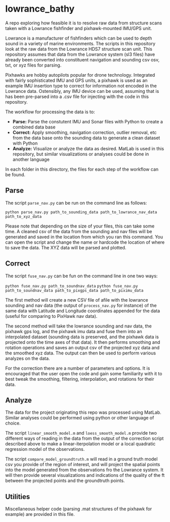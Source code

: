 # lowrance_bathy
A repo exploring how feasible it is to resolve raw data from structure scans taken with a Lowrance fishfinder and pixhawk-mounted IMU/GPS unit. 

Lowrance is a manufacturer of fishfinders which can be used to depth sound in a variety of marine environments. The scripts in this repository look at the raw data from the Lowrance HDS7 structure scan unit. This repository assumes that data from the Lowrance system (sl3 files) have already been converted into constituent navigation and sounding csv osv, txt, or xyz files for parsing.

Pixhawks are hobby autopilots popular for drone technology. Integrated with fairly sophisticated IMU and GPS units, a pixhawk is used as an example IMU insertion type to correct for information not encoded in the Lowrance data. Ostensibly, any IMU device can be used, assuming that is has been pre-parsed into a .csv file for injecting with the code in this repository.

The workflow for processing the data is to:
* __Parse:__ Parse the constutent IMU and Sonar files with Python to create a combined data base
* __Correct:__ Apply smoothing, navigation correction, outlier removal, etc from the data base onto the sounding data to generate a clean dataset with Python
* __Analyze:__ Visualize or analyze the data as desired. MatLab is used in this repository, but similar visualizations or analyses could be done in another language

In each folder in this directory, the files for each step of the workflow can be found. 

## Parse
The script `parse_nav.py` can be run on the command line as follows:

```python parse_nav.py path_to_sounding_data path_to_lowrance_nav_data path_to_xyz_data```

Please note that depending on the size of your files, this can take some time. A cleaned csv of the data from the sounding and nav files will be generated and saved in the location from which you ran this command. You can open the script and change the name or hardcode the location of where to save the data. The XYZ data will be parsed and plotted. 

## Correct
The script `fuse_nav.py` can be fun on the command line in one two ways:

```python fuse_nav.py path_to_soundnav_data```
```python fuse_nav.py path_to_soundnav_data path_to_pixgps_data path_to_piximu_data```

The first method will create a new CSV file of afile with the lowrance sounding and nav data (the output of `process_nav.py` for instance) of the same data with Latitude and Longitude coordinates appended for the data (useful for comparing to PixHawk nav data).

The second method will take the lowrance sounding and nav data, the pixhawk gps log, and the pixhawk imu data and fuse them into an interpolated dataset (sounding data is preserved, and the pixhawk data is projected onto the time axes of that data). It then performs smoothing and rotation operations and saves an output csv of the projected xyz data and the smoothed xyz data. The output can then be used to perform various analyzes on the data.

For the correction there are a number of parameters and options. It is encouraged that the user open the code and gain some familiarity with it to best tweak the smoothing, filtering, interpolation, and rotations for their data.

## Analyze
The data for the project originating this repo was processed using MatLab. Similar analyses could be performed using python or other language of choice. 

The script `linear_smooth_model.m` and `loess_smooth_model.m` provide two different ways of reading in the data from the output of the correction script described above to make a linear-iterpolation model or a local quadratic regression model of the observations.

The script `compare_model_groundtruth.m` will read in a ground truth model csv you provide of the region of interest, and will project the spatial points into the model generated from the observations fro the Lowrance system. It will then provide several visualizations and indications of the quality of the ft between the projected points and the groundtruth points.

## Utilities
Miscellaneous helper code (parsing .mat structures of the pixhawk for example) are provided in this file.
